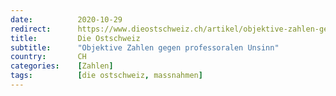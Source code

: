 ```yaml
---
date:          2020-10-29
redirect:      https://www.dieostschweiz.ch/artikel/objektive-zahlen-gegen-professoralen-unsinn-lDgPABR
title:         Die Ostschweiz
subtitle:      "Objektive Zahlen gegen professoralen Unsinn"
country:       CH
categories:    [Zahlen]
tags:          [die ostschweiz, massnahmen]
---
```

